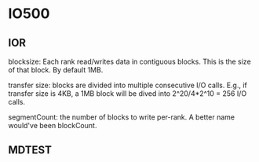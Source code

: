 # IO500

## IOR 

blocksize: Each rank read/writes data in contiguous blocks.
This is the size of that block.
By default 1MB.

transfer size: blocks are divided into multiple consecutive I/O calls.
E.g., if transfer size is 4KB, a 1MB block will be dived into 2^20/4*2^10 = 256 I/O calls.

segmentCount: the number of blocks to write per-rank. A better name would've been blockCount.

## MDTEST

